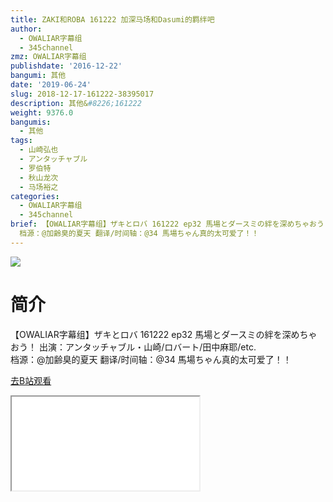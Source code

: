 ```yaml
---
title: ZAKI和ROBA 161222 加深马场和Dasumi的羁绊吧
author:
  - OWALIAR字幕组
  - 345channel
zmz: OWALIAR字幕组
publishdate: '2016-12-22'
bangumi: 其他
date: '2019-06-24'
slug: 2018-12-17-161222-38395017
description: 其他&#8226;161222
weight: 9376.0
bangumis:
  - 其他
tags:
  - 山崎弘也
  - アンタッチャブル
  - 罗伯特
  - 秋山龙次
  - 马场裕之
categories:
  - OWALIAR字幕组
  - 345channel
brief: 【OWALIAR字幕组】ザキとロバ 161222 ep32 馬場とダースミの絆を深めちゃおう！ 出演：アンタッチャブル・山崎/ロバート/田中麻耶/etc.
  档源：@加齢臭的夏天 翻译/时间轴：@34 馬場ちゃん真的太可爱了！！
---
```

![](https://raw.githubusercontent.com/tcgriffith/owaraisite/master/static/tmpimg/4018e16ddec158cb4a5052eb6f767508a8300f81.jpg.480.jpg)
# 简介  
【OWALIAR字幕组】ザキとロバ 161222 ep32 
馬場とダースミの絆を深めちゃおう！
出演：アンタッチャブル・山崎/ロバート/田中麻耶/etc.  
档源：@加齢臭的夏天
翻译/时间轴：@34 
馬場ちゃん真的太可爱了！！  

[去B站观看](https://www.bilibili.com/video/av38395017/)
<div class ="resp-container"><iframe class="testiframe" src="//player.bilibili.com/player.html?aid=38395017"", scrolling="no", allowfullscreen="true" > </iframe></div> 
